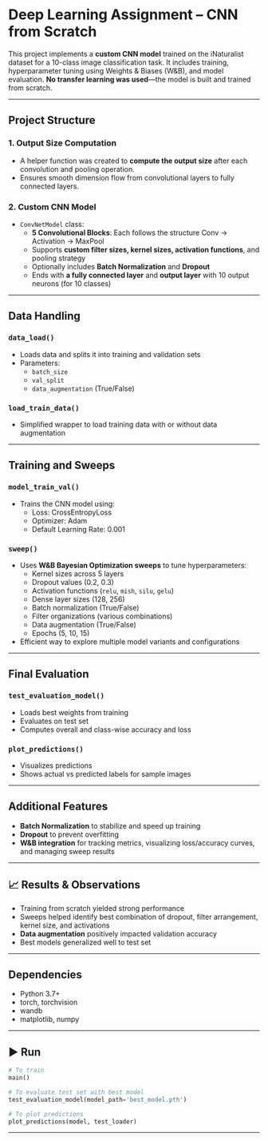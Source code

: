 #  Deep Learning Assignment – CNN from Scratch

This project implements a **custom CNN model** trained on the iNaturalist dataset for a 10-class image classification task. It includes training, hyperparameter tuning using Weights & Biases (W&B), and model evaluation. **No transfer learning was used**—the model is built and trained from scratch.

---

##  Project Structure

### 1.  Output Size Computation
- A helper function was created to **compute the output size** after each convolution and pooling operation.
- Ensures smooth dimension flow from convolutional layers to fully connected layers.

### 2.  Custom CNN Model
- `ConvNetModel` class:
  - **5 Convolutional Blocks**: Each follows the structure Conv → Activation → MaxPool
  - Supports **custom filter sizes, kernel sizes, activation functions**, and pooling strategy
  - Optionally includes **Batch Normalization** and **Dropout**
  - Ends with **a fully connected layer** and **output layer** with 10 output neurons (for 10 classes)

---

##  Data Handling

### `data_load()`
- Loads data and splits it into training and validation sets
- Parameters:
  - `batch_size`
  - `val_split`
  - `data_augmentation` (True/False)

### `load_train_data()`
- Simplified wrapper to load training data with or without data augmentation

---

##  Training and Sweeps

### `model_train_val()`
- Trains the CNN model using:
  - Loss: CrossEntropyLoss
  - Optimizer: Adam
  - Default Learning Rate: 0.001

### `sweep()`
- Uses **W&B Bayesian Optimization sweeps** to tune hyperparameters:
  - Kernel sizes across 5 layers
  - Dropout values (0.2, 0.3)
  - Activation functions (`relu`, `mish`, `silu`, `gelu`)
  - Dense layer sizes (128, 256)
  - Batch normalization (True/False)
  - Filter organizations (various combinations)
  - Data augmentation (True/False)
  - Epochs (5, 10, 15)
- Efficient way to explore multiple model variants and configurations

---

##  Final Evaluation

### `test_evaluation_model()`
- Loads best weights from training
- Evaluates on test set
- Computes overall and class-wise accuracy and loss

### `plot_predictions()`
- Visualizes predictions
- Shows actual vs predicted labels for sample images

---

##  Additional Features

- **Batch Normalization** to stabilize and speed up training
- **Dropout** to prevent overfitting
- **W&B integration** for tracking metrics, visualizing loss/accuracy curves, and managing sweep results

---

## 📈 Results & Observations

- Training from scratch yielded strong performance
- Sweeps helped identify best combination of dropout, filter arrangement, kernel size, and activations
- **Data augmentation** positively impacted validation accuracy
- Best models generalized well to test set

---

##  Dependencies

- Python 3.7+
- torch, torchvision
- wandb
- matplotlib, numpy

---

## ▶ Run

```python
# To train
main()

# To evaluate test set with best model
test_evaluation_model(model_path='best_model.pth')

# To plot predictions
plot_predictions(model, test_loader)
```

---


